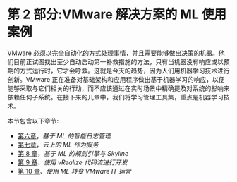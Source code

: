 <title>Section 2: ML Use Cases with VMware Solutions</title>  

# 第 2 部分:VMware 解决方案的 ML 使用案例

VMware 必须以完全自动化的方式处理事情，并且需要能够做出决策的机器。他们目前正试图找出至少自动启动第一补救措施的方法，只有当机器没有响应或以预期的方式运行时，它才会呼救。这就是今天的趋势，因为人们用机器学习技术进行创新。VMware 正在准备对基础架构和应用程序做出基于机器学习的响应，以便能够采取与它们相关的行动，而不应该通过在实时场景中精确提及对系统的影响来依赖任何子系统。在接下来的几章中，我们将学习管理工具集，重点是机器学习技术。

本节包含以下章节:

*   [第六章](e97316c5-1a91-4085-9603-e9b643e11ad2.xhtml)，*基于 ML 的智能日志管理*
*   [第七章](fe27b765-a482-4779-87fb-e3fde6c4b9c6.xhtml)，*云上的 ML 作为服务*
*   [第 8 章](54661ee3-fa2a-4640-b539-6a67f00669e9.xhtml)，*基于 ML 的规则引擎与 Skyline*
*   [第 9 章](ab83a378-8642-4264-9394-d0029ddae816.xhtml)、*使用 vRealize 代码流进行开发*
*   [第 10 章](5cce66c5-1e67-470e-a3f8-1ba791438615.xhtml)、*使用 ML 转变 VMware IT 运营*